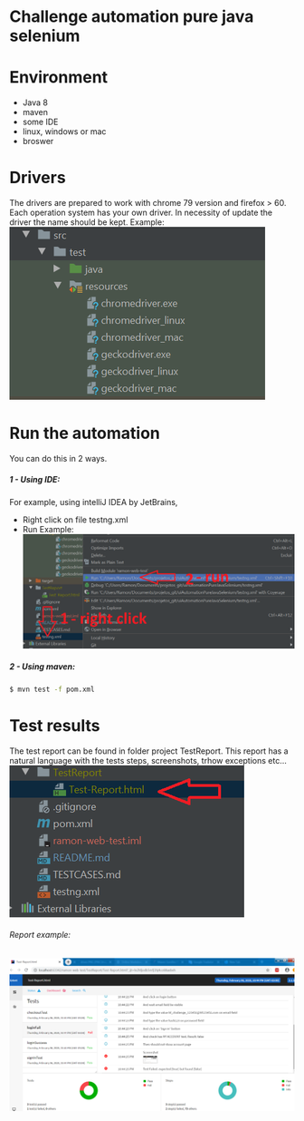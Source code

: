# Challenge automation pure java selenium

# Environment
  - Java 8
  - maven
  - some IDE
  - linux, windows or mac
  - broswer

# Drivers

The drivers are prepared to work with chrome 79 version and firefox > 60. Each operation system has your own driver. In necessity of update the driver the name should be kept. Example:
![alt text](https://raw.githubusercontent.com/ramondepieri/uiAutomationPureJavaSelenium/master/documentation/drivers.PNG)

# Run the automation

You can do this in 2 ways.

##### 1 - Using IDE:

For example, using intelliJ IDEA by JetBrains, 
* Right click on file testng.xml
* Run
Example:
![alt text](https://raw.githubusercontent.com/ramondepieri/uiAutomationPureJavaSelenium/master/documentation/run_ide.PNG)

##### 2 - Using maven:
```sh
$ mvn test -f pom.xml
```

# Test results

The test report can be found in folder project TestReport. This report has a natural language with the tests steps, screenshots, trhow exceptions etc...
![alt text](https://raw.githubusercontent.com/ramondepieri/uiAutomationPureJavaSelenium/master/documentation/report1.PNG)

###### Report example:
![alt text](https://raw.githubusercontent.com/ramondepieri/uiAutomationPureJavaSelenium/master/documentation/report2.PNG)